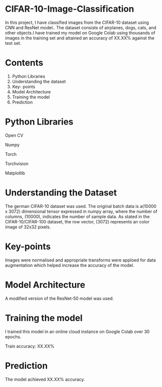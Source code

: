 # CIFAR-10-Image-Classification

In this project, I have classified images from the CIFAR-10 dataset  using CNN and ResNet model.. The dataset consists of airplanes, dogs, cats, and other objects.I have  trained my model on Google Colab using thousands of images in the training set and attained an accuracy of XX.XX% against the test set.

# Contents
1. Python Libraries
2. Understanding the dataset
3. Key- points
4. Model Architecture 
5. Training the model
6. Prediction

#  Python Libraries
Open CV

Numpy

Torch

Torchvision

Matplotlib

# Understanding the Dataset
The german CIFAR-10 dataset was used. The original batch data is a(10000 x 3072) dimensional tensor expressed in numpy array, where the number of columns, (10000), indicates the number of sample data. As stated in the CIFAR-10/CIFAR-100 dataset, the row vector, (3072) represents an color image of 32x32 pixels.

# Key-points
Images were normalised and appropriate transforms were apploed for data augmentation which helped increase the accuracy of the model.

# Model Architecture
A modified version of the ResNet-50 model was used.




# Training the model
I trained this model in an online cloud instance on Google Colab over 30 epochs. 

Train accuracy: XX.XX%

# Prediction

The model achieved XX.XX% accuracy.



